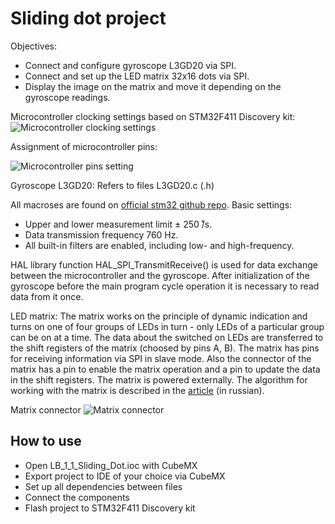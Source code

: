 # Sliding dot project

Objectives:
- Connect and configure gyroscope L3GD20 via SPI.
- Connect and set up the LED matrix 32x16 dots via SPI.
- Display the image on the matrix and move it depending on the gyroscope readings.

Microcontroller clocking settings based on STM32F411 Discovery kit:
![Microcontroller clocking settings](https://github.com/chocolateicecreamlover/stm32-lab-1-sliding-dot/assets/152575505/d319d007-1db1-4fe0-bbb2-8470ec8fafd9)

Assignment of microcontroller pins:

![Microcontroller pins setting](https://github.com/chocolateicecreamlover/stm32-lab-1-sliding-dot/assets/152575505/a56bd8fb-ec7c-416c-9a6f-5bf83088bbcc)

Gyroscope L3GD20:
Refers to files L3GD20.c (.h)

All macroses are found on [official stm32 github repo](https://github.com/STMicroelectronics/stm32-l3gd20).
Basic settings:
- Upper and lower measurement limit ± 250 ̊/s.
- Data transmission frequency 760 Hz.
- All built-in filters are enabled, including low- and high-frequency.

HAL library function HAL_SPI_TransmitReceive() is used for data exchange between the microcontroller and the gyroscope. After initialization of the gyroscope before the main program cycle operation it is necessary to read data from it once.

LED matrix:
The matrix works on the principle of dynamic indication and turns on one of four groups of LEDs in turn - only LEDs of a particular group can be on at a time. The data about the switched on LEDs are transferred to the shift registers of the matrix (choosed by pins A, B). The matrix has pins for receiving information via SPI in slave mode. Also the connector of the matrix has a pin to enable the matrix operation and a pin to update the data in the shift registers. The matrix is powered externally.
The algorithm for working with the matrix is described in the [article](https://habr.com/ru/articles/372215/) (in russian).

Matrix connector 
![Matrix connector](https://github.com/chocolateicecreamlover/stm32-lab-1-sliding-dot/assets/152575505/bd10701a-7488-44a5-a4c0-702cde287a92)

## How to use
- Open LB_1_1_Sliding_Dot.ioc with CubeMX
- Export project to IDE of your choice via CubeMX
- Set up all dependencies between files
- Connect the components
- Flash project to STM32F411 Discovery kit
